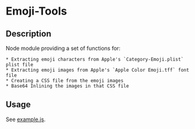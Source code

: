 # Emoji-Tools

## Description

Node module providing a set of functions for:

	* Extracting emoji characters from Apple's `Category-Emoji.plist` plist file
	* Extracting emoji images from Apple's `Apple Color Emoji.tff` font file
	* Creating a CSS file from the emoji images
	* Base64 Inlining the images in that CSS file 

## Usage

See [example.js](example.js).